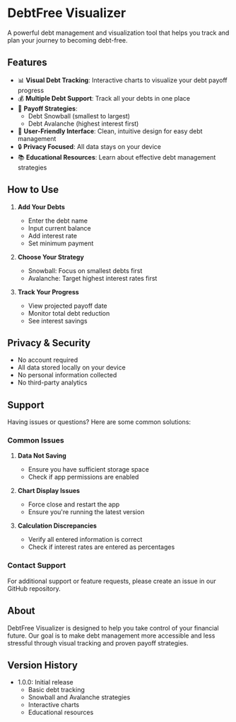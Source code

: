 # DebtFree Visualizer

A powerful debt management and visualization tool that helps you track and plan your journey to becoming debt-free.

## Features

- 📊 **Visual Debt Tracking**: Interactive charts to visualize your debt payoff progress
- 💰 **Multiple Debt Support**: Track all your debts in one place
- 🎯 **Payoff Strategies**: 
  - Debt Snowball (smallest to largest)
  - Debt Avalanche (highest interest first)
- 📱 **User-Friendly Interface**: Clean, intuitive design for easy debt management
- 🔒 **Privacy Focused**: All data stays on your device
- 📚 **Educational Resources**: Learn about effective debt management strategies

## How to Use

1. **Add Your Debts**
   - Enter the debt name
   - Input current balance
   - Add interest rate
   - Set minimum payment

2. **Choose Your Strategy**
   - Snowball: Focus on smallest debts first
   - Avalanche: Target highest interest rates first

3. **Track Your Progress**
   - View projected payoff date
   - Monitor total debt reduction
   - See interest savings

## Privacy & Security

- No account required
- All data stored locally on your device
- No personal information collected
- No third-party analytics

## Support

Having issues or questions? Here are some common solutions:

### Common Issues

1. **Data Not Saving**
   - Ensure you have sufficient storage space
   - Check if app permissions are enabled

2. **Chart Display Issues**
   - Force close and restart the app
   - Ensure you're running the latest version

3. **Calculation Discrepancies**
   - Verify all entered information is correct
   - Check if interest rates are entered as percentages

### Contact Support

For additional support or feature requests, please create an issue in our GitHub repository.

## About

DebtFree Visualizer is designed to help you take control of your financial future. Our goal is to make debt management more accessible and less stressful through visual tracking and proven payoff strategies.

## Version History

- 1.0.0: Initial release
  - Basic debt tracking
  - Snowball and Avalanche strategies
  - Interactive charts
  - Educational resources 